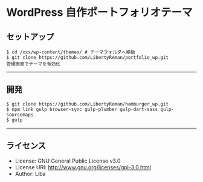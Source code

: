 # WordPress 自作ポートフォリオテーマ

## セットアップ
    $ cd /xxx/wp-content/themes/ # テーマフォルダへ移動
    $ git clone https://github.com/LibertyReman/portfolio_wp.git
    管理画面でテーマを有効化

---
## 開発
    $ git clone https://github.com/LibertyReman/hamburger_wp.git
    $ npm link gulp browser-sync gulp-plumber gulp-dart-sass gulp-sourcemaps
    $ gulp

---

## ライセンス
- License: GNU General Public License v3.0
- License URI: http://www.gnu.org/licenses/gpl-3.0.html
- Author: Liba
